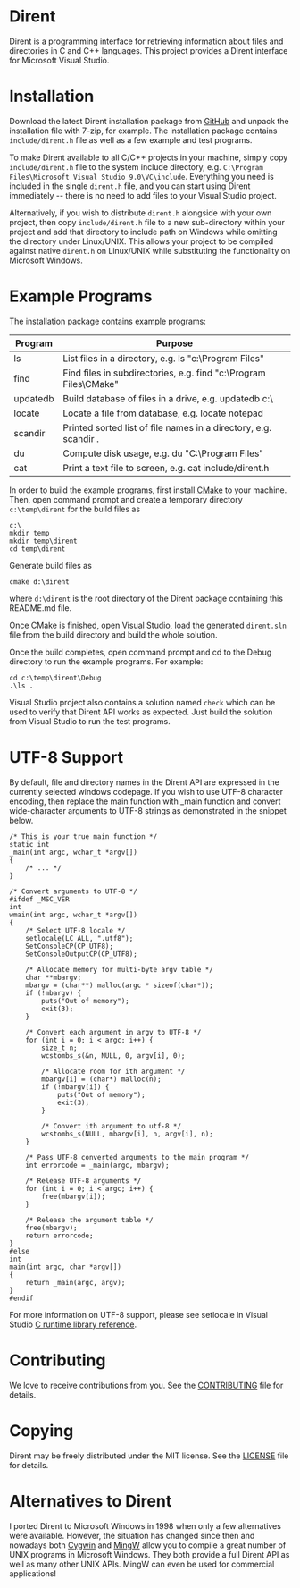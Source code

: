 # Dirent

Dirent is a programming interface for retrieving information about files and
directories in C and C++ languages.  This project provides a Dirent interface
for Microsoft Visual Studio.


# Installation

Download the latest Dirent installation package from
[GitHub](https://github.com/tronkko/dirent/releases) and
unpack the installation file with 7-zip, for example.  The installation
package contains ``include/dirent.h`` file as well as a few example and test
programs.

To make Dirent available to all C/C++ projects in your machine, simply copy
``include/dirent.h`` file to the system include directory, e.g.
``C:\Program Files\Microsoft Visual Studio 9.0\VC\include``.  Everything you
need is included in the single ``dirent.h`` file, and you can start using
Dirent immediately -- there is no need to add files to your Visual Studio
project.

Alternatively, if you wish to distribute ``dirent.h`` alongside with your own
project, then copy ``include/dirent.h`` file to a new sub-directory within
your project and add that directory to include path on Windows while omitting
the directory under Linux/UNIX.  This allows your project to be compiled
against native ``dirent.h`` on Linux/UNIX while substituting the functionality
on Microsoft Windows.


# Example Programs

The installation package contains example programs:

Program  | Purpose
-------- | -----------------------------------------------------------------
ls       | List files in a directory, e.g. ls "c:\Program Files"
find     | Find files in subdirectories, e.g. find "c:\Program Files\CMake"
updatedb | Build database of files in a drive, e.g. updatedb c:\
locate   | Locate a file from database, e.g. locate notepad
scandir  | Printed sorted list of file names in a directory, e.g. scandir .
du       | Compute disk usage, e.g. du "C:\Program Files"
cat      | Print a text file to screen, e.g. cat include/dirent.h

In order to build the example programs, first install
[CMake](https://cmake.org/) to your machine.  Then, open command prompt and
create a temporary directory ``c:\temp\dirent`` for the build files as

```
c:\
mkdir temp
mkdir temp\dirent
cd temp\dirent
```

Generate build files as

```
cmake d:\dirent
```

where ``d:\dirent`` is the root directory of the Dirent package containing
this README.md file.

Once CMake is finished, open Visual Studio, load the generated ``dirent.sln``
file from the build directory and build the whole solution.

Once the build completes, open command prompt and cd to the Debug directory to
run the example programs.  For example:

```
cd c:\temp\dirent\Debug
.\ls .
```

Visual Studio project also contains a solution named ``check`` which can be
used to verify that Dirent API works as expected.  Just build the solution
from Visual Studio to run the test programs.


# UTF-8 Support

By default, file and directory names in the Dirent API are expressed in the
currently selected windows codepage.  If you wish to use UTF-8 character
encoding, then replace the main function with \_main function and convert
wide-character arguments to UTF-8 strings as demonstrated in the snippet
below.

```
/* This is your true main function */
static int
_main(int argc, wchar_t *argv[])
{
	/* ... */
}

/* Convert arguments to UTF-8 */
#ifdef _MSC_VER
int
wmain(int argc, wchar_t *argv[])
{
	/* Select UTF-8 locale */
	setlocale(LC_ALL, ".utf8");
	SetConsoleCP(CP_UTF8);
	SetConsoleOutputCP(CP_UTF8);

	/* Allocate memory for multi-byte argv table */
	char **mbargv;
	mbargv = (char**) malloc(argc * sizeof(char*));
	if (!mbargv) {
		puts("Out of memory");
		exit(3);
	}

	/* Convert each argument in argv to UTF-8 */
	for (int i = 0; i < argc; i++) {
		size_t n;
		wcstombs_s(&n, NULL, 0, argv[i], 0);

		/* Allocate room for ith argument */
		mbargv[i] = (char*) malloc(n);
		if (!mbargv[i]) {
			puts("Out of memory");
			exit(3);
		}

		/* Convert ith argument to utf-8 */
		wcstombs_s(NULL, mbargv[i], n, argv[i], n);
	}

	/* Pass UTF-8 converted arguments to the main program */
	int errorcode = _main(argc, mbargv);

	/* Release UTF-8 arguments */
	for (int i = 0; i < argc; i++) {
		free(mbargv[i]);
	}

	/* Release the argument table */
	free(mbargv);
	return errorcode;
}
#else
int
main(int argc, char *argv[])
{
	return _main(argc, argv);
}
#endif
```

For more information on UTF-8 support, please see setlocale in Visual Studio
[C runtime library reference](https://docs.microsoft.com/en-us/cpp/c-runtime-library/reference/setlocale-wsetlocale?view=msvc-160#utf-8-support).


# Contributing

We love to receive contributions from you.  See the
[CONTRIBUTING](CONTRIBUTING.md) file for details.


# Copying

Dirent may be freely distributed under the MIT license.  See the
[LICENSE](LICENSE) file for details.


# Alternatives to Dirent

I ported Dirent to Microsoft Windows in 1998 when only a few alternatives
were available.  However, the situation has changed since then and nowadays
both [Cygwin](http://www.cygwin.com) and [MingW](http://www.mingw.org)
allow you to compile a great number of UNIX programs in Microsoft Windows.
They both provide a full Dirent API as well as many other UNIX APIs.  MingW
can even be used for commercial applications!

